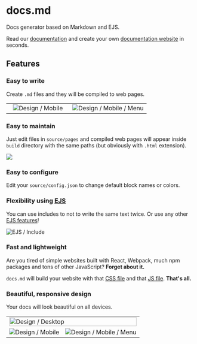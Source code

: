 
# docs.md

Docs generator based on Markdown and EJS.

Read our [documentation](https://docs-md.onrender.com/index.html) and create your own [documentation website](https://docs-md.onrender.com/getting-started.html) in seconds.

## Features

### Easy to write

Create `.md` files and they will be compiled to web pages.

<table>
  <tr>
    <td align=center width=45%>
      <img alt="Design / Mobile" src="https://user-images.githubusercontent.com/2053378/169659833-a1326811-671d-4a08-a3af-4ac412b90bb5.jpg">
    </td>
    <td align=center>
      <img alt="Design / Mobile / Menu" src="https://user-images.githubusercontent.com/2053378/169659836-13143815-21f6-47b5-90c4-5706331290ab.jpg">
    </td>
  </tr>
</table>

### Easy to maintain

Just edit files in `source/pages` and compiled web pages will appear inside `build` directory with the same paths (but obviously with `.html` extension).

![](https://user-images.githubusercontent.com/2053378/169660253-86210cb6-82cb-4def-b8b5-53fda2d9ed01.jpg)

### Easy to configure

Edit your `source/config.json` to change default block names or colors.

### Flexibility using [EJS](https://ejs.co)

You can use includes to not to write the same text twice. Or use any other [EJS features](https://ejs.co)!

<img alt="EJS / Include" src="https://user-images.githubusercontent.com/2053378/169659681-70aee81c-d750-493b-b22f-1b064c1c75b7.jpg">

### Fast and lightweight

Are you tired of simple websites built with React, Webpack, much npm packages and tons of other JavaScript? **Forget about it.**

`docs.md` will build your website with that [CSS file](https://docs-md.onrender.com/css/style.css) and that [JS file](https://docs-md.onrender.com/js/main.js). **That's all.**

### Beautiful, responsive design

Your docs will look beautiful on all devices.

<table>
  <tbody>
    <tr>
      <td colspan=2>
        <img width="100%" alt="Design / Desktop" src="https://user-images.githubusercontent.com/2053378/169659261-2ce172a8-d34c-4fb7-b71d-91281a9bc585.png">
      </td>
    </tr>
    <tr></tr>
    <tr>
      <td align=center>
        <img alt="Design / Mobile" src="https://user-images.githubusercontent.com/2053378/169659084-be1c0e06-501f-406c-ae28-746406d7269c.jpg">
      </td>
      <td align=center>
        <img alt="Design / Mobile / Menu" src="https://user-images.githubusercontent.com/2053378/169659070-cb19801e-01ba-437f-8945-1e76e1b8f3ce.jpg">
      </td>
    </tr>
  </tbody>
</table>
